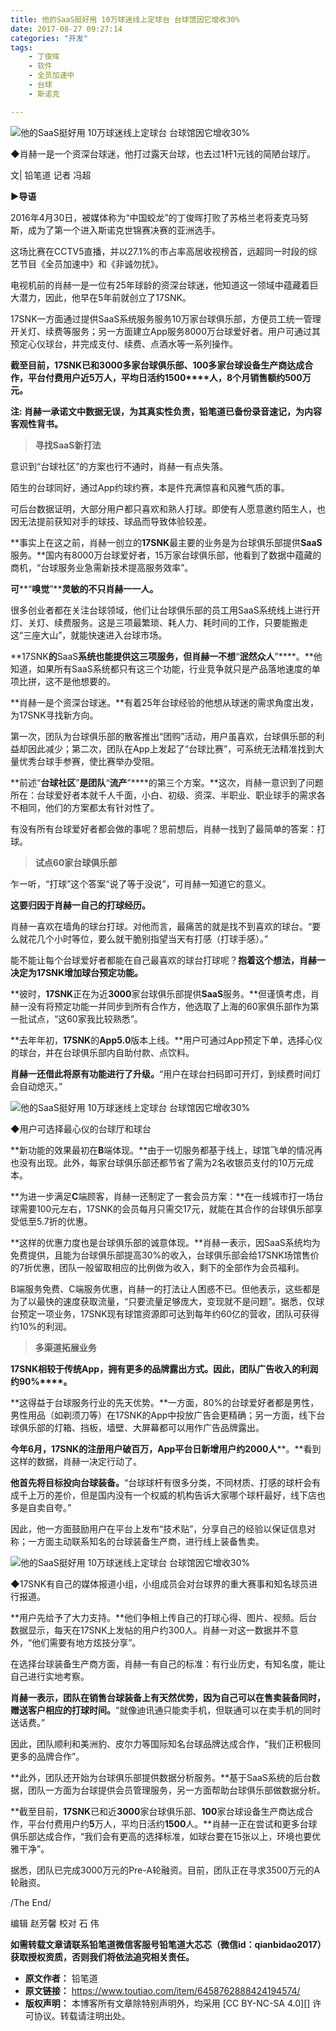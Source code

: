 ```yaml
---
title: 他的SaaS挺好用 10万球迷线上定球台 台球馆因它增收30%
date: 2017-08-27 09:27:14
categories: "开发"
tags:
	- 丁俊晖
	- 软件
	- 全员加速中
	- 台球
	- 斯诺克

---
```


![他的SaaS挺好用 10万球迷线上定球台 台球馆因它增收30%][SaaS_ 10_ _30]

◆肖赫一是一个资深台球迷，他打过露天台球，也去过1杆1元钱的简陋台球厅。

文| 铅笔道 记者 冯超

**►导语**

2016年4月30日，被媒体称为“中国蛟龙”的丁俊晖打败了苏格兰老将麦克马努斯，成为了第一个进入斯诺克世锦赛决赛的亚洲选手。

这场比赛在CCTV5直播，并以27.1%的市占率高居收视榜首，远超同一时段的综艺节目《全员加速中》和《非诚勿扰》。

电视机前的肖赫一是一位有25年球龄的资深台球迷，他知道这一领域中蕴藏着巨大潜力，因此，他早在5年前就创立了17SNK。

17SNK一方面通过提供SaaS系统服务服务10万家台球俱乐部，方便员工统一管理开关灯、续费等服务；另一方面建立App服务8000万台球爱好者。用户可通过其预定心仪球台，并完成支付、续费、点酒水等一系列操作。

**截至目前，****17SNK****已和****3000多****家台球俱乐部、****100多****家台球设备生产商达成合作，平台付费用户近5****万人，平均日活约****1500****人，8个月销售额约500万元。**

**注: 肖赫一承诺文中数据无误，为其真实性负责，铅笔道已备份录音速记，为内容客观性背书。**

> **寻找****SaaS****新打法**

意识到“台球社区”的方案也行不通时，肖赫一有点失落。

陌生的台球同好，通过App约球约赛，本是件充满惊喜和风雅气质的事。

可后台数据证明，大部分用户都只喜欢和熟人打球。即使有人愿意邀约陌生人，也因无法提前获知对手的球技、球品而导致体验较差。

**事实上在这之前，肖赫一创立的****17SNK****最主要的业务是为台球俱乐部提供****SaaS****服务。**国内有8000万台球爱好者，15万家台球俱乐部，他看到了数据中蕴藏的商机，“台球服务业急需新技术提高服务效率”。

**可****“****嗅觉****”****灵敏的不只肖赫一一人。**

很多创业者都在关注台球领域，他们让台球俱乐部的员工用SaaS系统线上进行开灯、关灯、续费服务。这是三项最繁琐、耗人力、耗时间的工作，只要能搬走这“三座大山”，就能快速进入台球市场。

**17SNK****的****SaaS****系统也能提供这三项服务，但肖赫一不想****“****泯然众人****”****。**他知道，如果所有SaaS系统都只有这三个功能，行业竞争就只是产品落地速度的单项比拼，这不是他想要的。

**肖赫一是个资深台球迷。**有着25年台球经验的他想从球迷的需求角度出发，为17SNK寻找新方向。

第一次，团队为台球俱乐部的散客推出“团购”活动，用户虽喜欢，台球俱乐部的利益却因此减少；第二次，团队在App上发起了“台球比赛”，可系统无法精准找到大量优秀台球手参赛，使比赛举办受阻。

**前述“****台球社区****”****是团队****“****流产****”****的第三个方案。**这次，肖赫一意识到了问题所在：台球爱好者本就千人千面，小白、初级、资深、半职业、职业球手的需求各不相同，他们的方案都太有针对性了。

有没有所有台球爱好者都会做的事呢？思前想后，肖赫一找到了最简单的答案：打球。

> **试点****60****家台球俱乐部**

乍一听，“打球”这个答案“说了等于没说”，可肖赫一知道它的意义。

**这要归因于肖赫一自己的打球经历。**

肖赫一喜欢在墙角的球台打球。对他而言，最痛苦的就是找不到喜欢的球台。“要么就花几个小时等位，要么就干脆别指望当天有打感（打球手感）。”

能不能让每个台球爱好者都能在自己最喜欢的球台打球呢？**抱着这个想法，肖赫一决定为****17SNK****增加球台预定功能。**

**彼时，****17SNK****正在为近****3000****家台球俱乐部提供****SaaS****服务。**但谨慎考虑，肖赫一没有将预定功能一并同步到所有合作方，他选取了上海的60家俱乐部作为第一批试点，“这60家我比较熟悉”。

**去年年初，****17SNK****的****App5.0****版本上线。**用户可通过App预定下单，选择心仪的球台，并在台球俱乐部内自助付款、点饮料。

**肖赫一还借此将原有功能进行了升级。**“用户在球台扫码即可开灯，到续费时间灯会自动熄灭。”

![他的SaaS挺好用 10万球迷线上定球台 台球馆因它增收30%][SaaS_ 10_ _30 1]

◆用户可选择最心仪的台球厅和球台

**新功能的效果最初在****B****端体现。**由于一切服务都基于线上，球馆飞单的情况再也没有出现。此外，每家台球俱乐部还都节省了需为2名收银员支付的10万元成本。

**为进一步满足****C****端顾客，肖赫一还制定了一套会员方案：**在一线城市打一场台球需要100元左右，17SNK的会员每月只需交17元，就能在其合作的台球俱乐部享受低至5.7折的优惠。

**这样的优惠力度也是台球俱乐部的诚意体现。**肖赫一表示，因SaaS系统均为免费提供，且能为台球俱乐部提高30%的收入，台球俱乐部会给17SNK场馆售价的7折优惠，团队一般留取相应的比例做为收入，剩下的全部作为会员福利。

B端服务免费、C端服务优惠，肖赫一的打法让人困惑不已。但他表示，这些都是为了以最快的速度获取流量，“只要流量足够庞大，变现就不是问题”。据悉，仅球台预定一项业务，17SNK现有球馆资源即可达到每年约60亿的营收，团队可获得约10%的利润。

> **多渠道拓展业务**

**17SNK相较于传统App，拥有更多的品牌露出方式。因此，团队广告收入的利润约90%****。**

**这得益于台球服务行业的先天优势。**一方面，80%的台球爱好者都是男性，男性用品（如剃须刀等）在17SNK的App中投放广告会更精确；另一方面，线下台球俱乐部的灯箱、挡板，墙壁、大屏幕都可以用作广告品牌露出。

**今年****6****月，****17SNK****的注册用户破百万，App平台日新增用户约2000人****。**看到这样的数据，肖赫一决定行动了。

**他首先将目标投向台球装备。**“台球球杆有很多分类，不同材质、打感的球杆会有成千上万的差价，但是国内没有一个权威的机构告诉大家哪个球杆最好，线下店也多是自卖自夸。”

因此，他一方面鼓励用户在平台上发布“技术贴”，分享自己的经验以保证信息对称；一方面主动联系知名的台球装备生产商，进行线上装备售卖。

![他的SaaS挺好用 10万球迷线上定球台 台球馆因它增收30%][SaaS_ 10_ _30 2]

◆17SNK有自己的媒体报道小组，小组成员会对台球界的重大赛事和知名球员进行报道。

**用户先给予了大力支持。**他们争相上传自己的打球心得、图片、视频。后台数据显示，每天在17SNK上发帖的用户约300人。肖赫一对这一数据并不意外，“他们需要有地方炫技分享”。

在选择台球装备生产商方面，肖赫一有自己的标准：有行业历史，有知名度，能让自己进行实地考察。

**肖赫一表示，团队在销售台球装备上有天然优势，因为自己可以在售卖装备同时，赠送客户相应的打球时间。**“就像迪讯通只能卖手机，但联通可以在卖手机的同时送话费。”

因此，团队顺利和美洲豹、皮尔力等国际知名台球品牌达成合作，“我们正积极同更多的品牌合作”。

**此外，团队还开始为台球俱乐部提供数据分析服务。**基于SaaS系统的后台数据，团队一方面为台球提供会员管理服务，另一方面帮助台球俱乐部做数据分析。

**截至目前，****17SNK****已和近****3000****家台球俱乐部、****100****家台球设备生产商达成合作，平台付费用户约****5****万人，平均日活约****1500****人。**肖赫一正在尝试和更多台球俱乐部达成合作，“我们会有更高的选择标准，如球台要在15张以上，环境也要优雅干净”。

据悉，团队已完成3000万元的Pre-A轮融资。目前，团队正在寻求3500万元的A轮融资。

/The End/

编辑 赵芳馨 校对 石 伟

**如需转载文章请联系铅笔道微信客服号铅笔道大芯芯（微信id：qianbidao2017）获取授权资质，否则我们将依法追究相关责任。**


[SaaS_ 10_ _30]: /pro/os/crawler/A3AM-MJ3Y-R2IQ.jpg
[SaaS_ 10_ _30 1]: /pro/os/crawler/RZUJ-ZIFZ-AEUA.jpg
[SaaS_ 10_ _30 2]: /pro/os/crawler/VQEJ-I2YR-VJRR.jpg
 *  **原文作者：** 铅笔道
 *  **原文链接：** https://www.toutiao.com/item/6458762888424194574/
 *  **版权声明：** 本博客所有文章除特别声明外，均采用 [CC BY-NC-SA 4.0][] 许可协议。转载请注明出处。